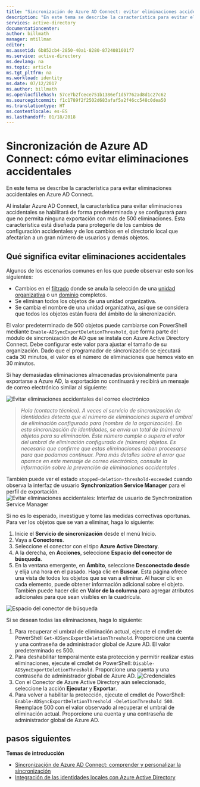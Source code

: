 ```yaml
---
title: "Sincronización de Azure AD Connect: evitar eliminaciones accidentales | Microsoft Docs"
description: "En este tema se describe la característica para evitar eliminaciones accidentales en Azure AD Connect."
services: active-directory
documentationcenter: 
author: billmath
manager: mtillman
editor: 
ms.assetid: 6b852cb4-2850-40a1-8280-8724081601f7
ms.service: active-directory
ms.devlang: na
ms.topic: article
ms.tgt_pltfrm: na
ms.workload: identity
ms.date: 07/12/2017
ms.author: billmath
ms.openlocfilehash: 57ce7b2fcece751b1386ef1d57762ad8d1c27c62
ms.sourcegitcommit: f1c1789f2f2502d683afaf5a2f46cc548c0dea50
ms.translationtype: HT
ms.contentlocale: es-ES
ms.lasthandoff: 01/18/2018
---
```

# <a name="azure-ad-connect-sync-prevent-accidental-deletes"></a>Sincronización de Azure AD Connect: cómo evitar eliminaciones accidentales
En este tema se describe la característica para evitar eliminaciones accidentales en Azure AD Connect.

Al instalar Azure AD Connect, la característica para evitar eliminaciones accidentales se habilitará de forma predeterminada y se configurará para que no permita ninguna exportación con más de 500 eliminaciones. Esta característica está diseñada para protegerle de los cambios de configuración accidentales y de los cambios en el directorio local que afectarían a un gran número de usuarios y demás objetos.

## <a name="what-is-prevent-accidental-deletes"></a>Qué significa evitar eliminaciones accidentales
Algunos de los escenarios comunes en los que puede observar esto son los siguientes:

* Cambios en el [filtrado](active-directory-aadconnectsync-configure-filtering.md) donde se anula la selección de una [unidad organizativa](active-directory-aadconnectsync-configure-filtering.md#organizational-unitbased-filtering) o un [dominio](active-directory-aadconnectsync-configure-filtering.md#domain-based-filtering) completos.
* Se eliminan todos los objetos de una unidad organizativa.
* Se cambia el nombre de una unidad organizativa, así que se considera que todos los objetos están fuera del ámbito de la sincronización.

El valor predeterminado de 500 objetos puede cambiarse con PowerShell mediante `Enable-ADSyncExportDeletionThreshold`, que forma parte del módulo de sincronización de AD que se instala con Azure Active Directory Connect. Debe configurar este valor para ajustar el tamaño de su organización. Dado que el programador de sincronización se ejecutará cada 30 minutos, el valor es el número de eliminaciones que hemos visto en 30 minutos.

Si hay demasiadas eliminaciones almacenadas provisionalmente para exportarse a Azure AD, la exportación no continuará y recibirá un mensaje de correo electrónico similar al siguiente:

![Evitar eliminaciones accidentales del correo electrónico](./media/active-directory-aadconnectsync-feature-prevent-accidental-deletes/email.png)

> *Hola (contacto técnico). A veces el servicio de sincronización de identidades detecta que el número de eliminaciones supera el umbral de eliminación configurado para (nombre de la organización). En esta sincronización de identidades, se envía un total de (número) objetos para su eliminación. Este número cumple o supera el valor del umbral de eliminación configurado de (número) objetos. Es necesario que confirme que estas eliminaciones deben procesarse para que podamos continuar. Para más detalles sobre el error que aparece en este mensaje de correo electrónico, consulte la información sobre la prevención de eliminaciones accidentales .*
>
> 

También puede ver el estado `stopped-deletion-threshold-exceeded` cuando observa la interfaz de usuario **Synchronization Service Manager** para el perfil de exportación.
![Evitar eliminaciones accidentales: Interfaz de usuario de Synchronization Service Manager](./media/active-directory-aadconnectsync-feature-prevent-accidental-deletes/syncservicemanager.png)

Si no es lo esperado, investigue y tome las medidas correctivas oportunas. Para ver los objetos que se van a eliminar, haga lo siguiente:

1. Inicie el **Servicio de sincronización** desde el menú Inicio.
2. Vaya a **Conectores**.
3. Seleccione el conector con el tipo **Azure Active Directory**.
4. A la derecha, en **Acciones**, seleccione **Espacio del conector de búsqueda**.
5. En la ventana emergente, en **Ámbito**, seleccione **Desconectado desde** y elija una hora en el pasado. Haga clic en **Buscar**. Esta página ofrece una vista de todos los objetos que se van a eliminar. Al hacer clic en cada elemento, puede obtener información adicional sobre el objeto. También puede hacer clic en **Valor de la columna** para agregar atributos adicionales para que sean visibles en la cuadrícula.

![Espacio del conector de búsqueda](./media/active-directory-aadconnectsync-feature-prevent-accidental-deletes/searchcs.png)

Si se desean todas las eliminaciones, haga lo siguiente:

1. Para recuperar el umbral de eliminación actual, ejecute el cmdlet de PowerShell `Get-ADSyncExportDeletionThreshold`. Proporcione una cuenta y una contraseña de administrador global de Azure AD. El valor predeterminado es 500.
2. Para deshabilitar temporalmente esta protección y permitir realizar estas eliminaciones, ejecute el cmdlet de PowerShell: `Disable-ADSyncExportDeletionThreshold`. Proporcione una cuenta y una contraseña de administrador global de Azure AD.
   ![Credenciales](./media/active-directory-aadconnectsync-feature-prevent-accidental-deletes/credentials.png)
3. Con el Conector de Azure Active Directory aún seleccionado, seleccione la acción **Ejecutar** y **Exportar**.
4. Para volver a habilitar la protección, ejecute el cmdlet de PowerShell: `Enable-ADSyncExportDeletionThreshold -DeletionThreshold 500`. Reemplace 500 con el valor observado al recuperar el umbral de eliminación actual. Proporcione una cuenta y una contraseña de administrador global de Azure AD.

## <a name="next-steps"></a>pasos siguientes
**Temas de introducción**

* [Sincronización de Azure AD Connect: comprender y personalizar la sincronización](active-directory-aadconnectsync-whatis.md)
* [Integración de las identidades locales con Azure Active Directory](active-directory-aadconnect.md)

